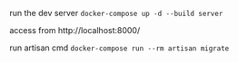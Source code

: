 run the dev server
`docker-compose up -d --build server`

access from http://localhost:8000/

run artisan cmd
`docker-compose run --rm artisan migrate`
